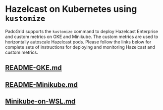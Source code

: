 # Hazelcast on Kubernetes using `kustomize`

PadoGrid supports the `kustomize` command to deploy Hazelcast Enterprise and custom metrics on GKE and Minikube. The custom metrics are used to horizontally autoscale Hazelcast pods. Please follow the links below for complete sets of instructions for deploying and monitoring Hazelcast and custom metrics.

## [README-GKE.md](README-GKE.md)
## [README-Minikube.md](README-Minikube.md)
## [Minikube-on-WSL.md](Hazelcast-Minikube-on-WSL.md)